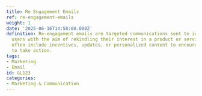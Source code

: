 ```yaml
---
title: Re Engagement Emails
ref: re-engagement-emails
weight: 1
date: '2025-06-16T14:50:00.000Z'
definition: Re-engagement emails are targeted communications sent to inactive or disengaged
  users with the aim of rekindling their interest in a product or service. These emails
  often include incentives, updates, or personalized content to encourage recipients
  to take action.
tags:
- Marketing
- Email
id: GL123
categories:
- Marketing & Communication
---
```


